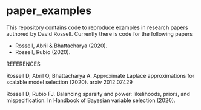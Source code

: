 # paper_examples
This repository contains code to reproduce examples in research papers authored by David Rossell. Currently there is code for the following papers

- Rossell, Abril & Bhattacharya (2020).
- Rossell, Rubio (2020).

REFERENCES

Rossell D, Abril O, Bhattacharya A. Approximate Laplace approximations for scalable model selection (2020). arxiv 2012.07429 

Rossell D, Rubio FJ. Balancing sparsity and power: likelihoods, priors, and mispecification. In Handbook of Bayesian variable selection (2020). 
